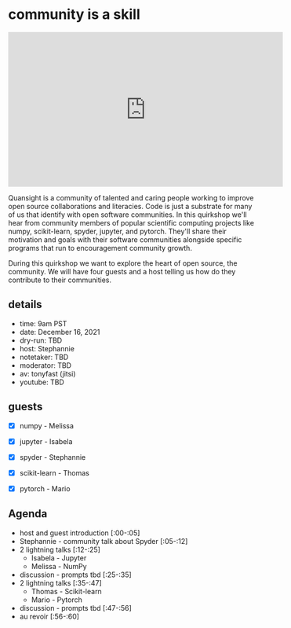 # community is a skill

<iframe width="560" height="315" src="https://www.youtube.com/embed/qqSzwYtR6FY" title="YouTube video player" frameborder="0" allow="accelerometer; autoplay; clipboard-write; encrypted-media; gyroscope; picture-in-picture" allowfullscreen></iframe>
<!--
![the quansight Q represented as folks holding hands to represent the community nature of the event](https://user-images.githubusercontent.com/4236275/144369747-5216d097-8fe0-41e7-b427-9173530e4b65.png)
-->

Quansight is a community of talented and caring people working to improve open source collaborations and literacies. Code is just a substrate for many of us that identify with open software communities. In this quirkshop we'll hear from community members of popular scientific computing projects like numpy, scikit-learn, spyder, jupyter, and pytorch. They'll share their motivation and goals with their software communities alongside specific programs that run to encouragement community growth.

During this quirkshop we want to explore the heart of open source, the community. We will have four guests and a host telling us how do they contribute to their communities.

## details

* time: 9am PST
* date: December 16, 2021
* dry-run: TBD
* host: Stephannie
* notetaker: TBD
* moderator:  TBD
* av: tonyfast (jitsi)
* youtube: TBD

## guests


- [x] numpy - Melissa
- [x] jupyter - Isabela
- [x] spyder - Stephannie
- [x] scikit-learn - Thomas
- [x] pytorch - Mario


## Agenda
<!-- 
* pre-meeting [:45-:00] 
-->
* host and guest introduction [:00-:05]
* Stephannie - community talk about Spyder [:05-:12]
* 2 lightning talks [:12-:25]
    * Isabela - Jupyter
    * Melissa - NumPy
* discussion - prompts tbd [:25-:35]
* 2 lightning talks [:35-:47]
    * Thomas - Scikit-learn
    * Mario - Pytorch 
* discussion - prompts tbd [:47-:56]
* au revoir [:56-:60]
